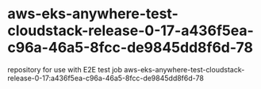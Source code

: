 # aws-eks-anywhere-test-cloudstack-release-0-17-a436f5ea-c96a-46a5-8fcc-de9845dd8f6d-78
repository for use with E2E test job aws-eks-anywhere-test-cloudstack-release-0-17:a436f5ea-c96a-46a5-8fcc-de9845dd8f6d-78

